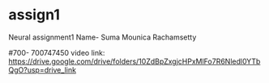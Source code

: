 # assign1
Neural assignment1
Name- Suma Mounica Rachamsetty

#700- 700747450 video link: https://drive.google.com/drive/folders/10ZdBpZxgjcHPxMlFo7R6Nledl0YTbQgO?usp=drive_link

